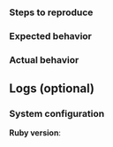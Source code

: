 ### Steps to reproduce

### Expected behavior
<!-- Tell us what should happen -->

### Actual behavior
<!-- Tell us what happens instead -->

## Logs (optional)

<!-- Provide some logs from your terminal screeb where possible -->

### System configuration

**Ruby version**:
